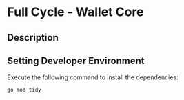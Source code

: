 # Full Cycle - Wallet Core

## Description

## Setting Developer Environment

Execute the following command to install the dependencies:

```bash
go mod tidy
```
